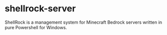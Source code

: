 # shellrock-server
ShellRock is a management system for Minecraft Bedrock servers written in pure Powershell for Windows.
